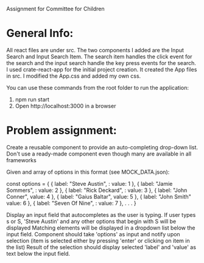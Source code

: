 Assignment for Committee for Children

General Info:
===================

All react files are under src. The two components I added are the Input Search and Input Search Item. The search item handles the click event for the search and the input search handle the key press events for the search. I used crate-react-app for the initial project creation. It created the App files in src. I modified the App.css and added my own css.

You can use these commands from the root folder to run the application:

1. npm run start
2. Open http://localhost:3000 in a browser

Problem assignment:
===================
Create a reusable component to provide an auto-completing drop-down list.
Don't use a ready-made component even though many are available in all frameworks
 
Given and array of options in this format (see MOCK_DATA.json):
 
const options = {
    { label: "Steve Austin", : value: 1 },
    { label: "Jamie Sommers", : value: 2 },
    { label: "Rick Deckard", : value: 3 },
    { label: "John Conner", value: 4 },
    { label: "Gaius Baltar", value: 5 },
    { label: "John Smith" value: 6 },
    { label: "Seven Of Nine", : value: 7 },
    .
    .
    .
}
 
Display an input field that autocompletes as the user is typing.
    If user types s or S, 'Steve Austin' and any other options that begin with S will be displayed
Matching elements will be displayed in a dropdown list below the input field.
Component should take 'options' as input and notify upon selection
  (item is selected either by pressing 'enter' or clicking on item in the list)
Result of the selection should display selected 'label' and 'value' as text below the input field.